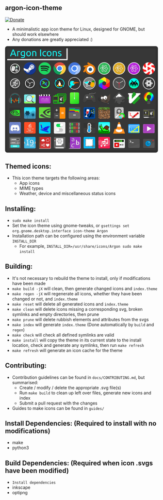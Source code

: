## argon-icon-theme
[![Donate](https://img.shields.io/badge/Donate-PayPal-green.svg)](https://paypal.me/stuartahayhurst)
  - A minimalistic app icon theme for Linux, designed for GNOME, but should work elsewhere
  - Any donations are greatly appreciated :)

<p align='center'>
  <img src='https://raw.githubusercontent.com/stuarthayhurst/argon-icon-theme/master/docs/Preview.png' alt="Icon Preview"/>
</p>

## Themed icons:
  - This icon theme targets the following areas:
    - App icons
    - MIME types
    - Weather, device and miscellaneous status icons

## Installing:
  - `sudo make install`
  - Set the icon theme using gnome-tweaks, or `gsettings set org.gnome.desktop.interface icon-theme Argon`
  - Installation path can be configured using the environment variable `INSTALL_DIR`
    - For example, `INSTALL_DIR=/usr/share/icons/Argon sudo make install`

## Building:
  - It's not necessary to rebuild the theme to install, only if modifications have been made
  - `make build -jX` will clean, then generate changed icons and `index.theme`
  - `make regen -jX` will regenerate all icons, whether they have been changed or not, and `index.theme`
  - `make reset` will delete all generated icons and `index.theme`
  - `make clean` will delete icons missing a corresponding svg, broken symlinks and empty directories, then prune
  - `make prune` will delete rubbish elements and attributes from the svgs
  - `make index` will generate `index.theme` (Done automatically by `build` and `regen`)
  - `make check` will check all defined symlinks are valid
  - `make install` will copy the theme in its current state to the install location, check and generate any symlinks, then run `make refresh`
  - `make refresh` will generate an icon cache for the theme

## Contributing:
  - Contribution guidelines can be found in `docs/CONTRIBUTING.md`, but summarised:
    - Create / modify / delete the appropriate .svg file(s)
    - Run `make build` to clean up left over files, generate new icons and index
    - Submit a pull request with the changes
  - Guides to make icons can be found in `guides/`

## Install Dependencies: (Required to install with no modifications)
  - make
  - python3

## Build Dependencies: (Required when icon .svgs have been modified)
  - `Install dependencies`
  - inkscape
  - optipng
